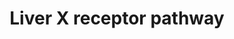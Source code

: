 ---
annotations:
- type: Pathway Ontology
  value: regulatory pathway
authors:
- Riannefijten
- Egonw
- MaintBot
- Khanspers
- Fehrhart
- Mkutmon
- Jmelius
- AlexanderPico
- Eweitz
description: The liver X receptor (LXR) is a nuclear receptor involved in the regulation
  of liver-specific processes, such as cholesterol, fatty acid and glucose homeostasis.   Proteins
  on this pathway have targeted assays available via the [https://assays.cancer.gov/available_assays?wp_id=WP2874
  CPTAC Assay Portal]
last-edited: 2021-05-07
organisms:
- Homo sapiens
redirect_from:
- /index.php/Pathway:WP2874
- /instance/WP2874
schema-jsonld:
- '@context': https://schema.org/
  '@id': https://wikipathways.github.io/pathways/WP2874.html
  '@type': Dataset
  creator:
    '@type': Organization
    name: WikiPathways
  description: The liver X receptor (LXR) is a nuclear receptor involved in the regulation
    of liver-specific processes, such as cholesterol, fatty acid and glucose homeostasis.   Proteins
    on this pathway have targeted assays available via the [https://assays.cancer.gov/available_assays?wp_id=WP2874
    CPTAC Assay Portal]
  keywords:
  - LXR ligand
  - SCD
  - NR1H3
  - FASN
  - ABCG5
  - ABCG8
  - Ligand
  - RXRA
  - CYP2B6
  - CYP7A1
  - SREBF1
  - CYP3A4
  license: CC0
  name: Liver X receptor pathway
seo: CreativeWork
title: Liver X receptor pathway
wpid: WP2874
---